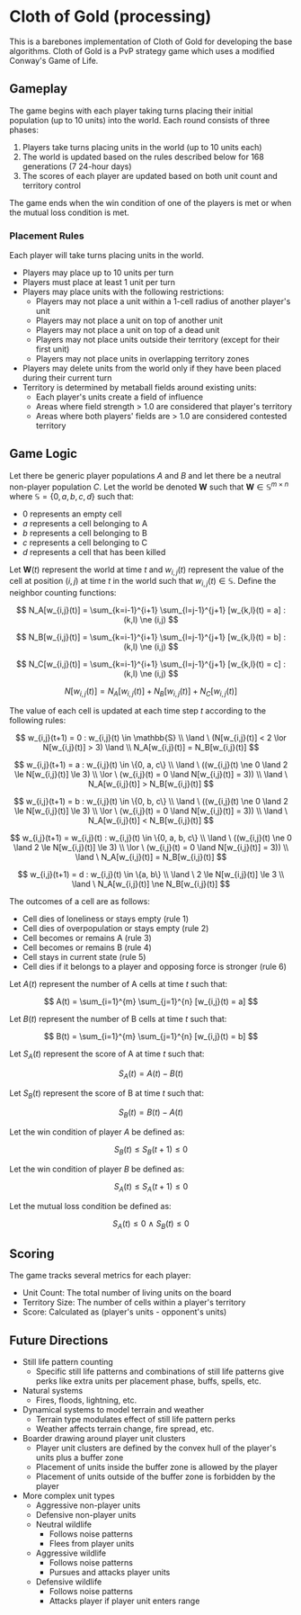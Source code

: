 # Cloth of Gold (processing)

This is a barebones implementation of Cloth of Gold for developing the base algorithms.
Cloth of Gold is a PvP strategy game which uses a modified Conway's Game of Life.

## Gameplay

The game begins with each player taking turns placing their initial population (up to 10 units) into the world.
Each round consists of three phases:

1. Players take turns placing units in the world (up to 10 units each)
2. The world is updated based on the rules described below for 168 generations (7 24-hour days)
3. The scores of each player are updated based on both unit count and territory control

The game ends when the win condition of one of the players is met or when the mutual loss condition is met.

### Placement Rules

Each player will take turns placing units in the world.

- Players may place up to 10 units per turn
- Players must place at least 1 unit per turn
- Players may place units with the following restrictions:
  - Players may not place a unit within a 1-cell radius of another player's unit
  - Players may not place a unit on top of another unit
  - Players may not place a unit on top of a dead unit
  - Players may not place units outside their territory (except for their first unit)
  - Players may not place units in overlapping territory zones
- Players may delete units from the world only if they have been placed during their current turn
- Territory is determined by metaball fields around existing units:
  - Each player's units create a field of influence
  - Areas where field strength > 1.0 are considered that player's territory
  - Areas where both players' fields are > 1.0 are considered contested territory

## Game Logic

Let there be generic player populations $A$ and $B$ and let there be a neutral non-player population $C$.
Let the world be denoted $\mathbf{W}$ such that $\mathbf{W} \in \mathbb{S}^{m \times n}$ where $\mathbb{S} = \{0, a, b, c, d\}$ such that:

- 0 represents an empty cell
- $a$ represents a cell belonging to A
- $b$ represents a cell belonging to B
- $c$ represents a cell belonging to C
- $d$ represents a cell that has been killed

Let $\mathbf{W}(t)$ represent the world at time $t$ and $w_{i,j}(t)$ represent the value of the cell at position $(i,j)$ at time $t$ in the world such that $w_{i,j}(t) \in \mathbb{S}$.
Define the neighbor counting functions:

$$
N_A[w_{i,j}(t)] = \sum_{k=i-1}^{i+1} \sum_{l=j-1}^{j+1} [w_{k,l}(t) = a] : (k,l) \ne (i,j)
$$

$$
N_B[w_{i,j}(t)] = \sum_{k=i-1}^{i+1} \sum_{l=j-1}^{j+1} [w_{k,l}(t) = b] : (k,l) \ne (i,j)
$$

$$
N_C[w_{i,j}(t)] = \sum_{k=i-1}^{i+1} \sum_{l=j-1}^{j+1} [w_{k,l}(t) = c] : (k,l) \ne (i,j)
$$

$$
N[w_{i,j}(t)] = N_A[w_{i,j}(t)] + N_B[w_{i,j}(t)] + N_C[w_{i,j}(t)]
$$

The value of each cell is updated at each time step $t$ according to the following rules:

$$
w_{i,j}(t+1) = 0 : w_{i,j}(t) \in \mathbb{S} \\ \land \ (N[w_{i,j}(t)] < 2 \lor N[w_{i,j}(t)] > 3) \land \\ N_A[w_{i,j}(t)] = N_B[w_{i,j}(t)]
$$

$$
w_{i,j}(t+1) = a : w_{i,j}(t) \in \{0, a, c\} \\ \land \ ((w_{i,j}(t) \ne 0 \land 2 \le N[w_{i,j}(t)] \le 3) \\ \lor \ (w_{i,j}(t) = 0 \land N[w_{i,j}(t)] = 3)) \\ \land \ N_A[w_{i,j}(t)] > N_B[w_{i,j}(t)]
$$

$$
w_{i,j}(t+1) = b : w_{i,j}(t) \in \{0, b, c\} \\ \land \ ((w_{i,j}(t) \ne 0 \land 2 \le N[w_{i,j}(t)] \le 3) \\ \lor \ (w_{i,j}(t) = 0 \land N[w_{i,j}(t)] = 3)) \\ \land \ N_A[w_{i,j}(t)] < N_B[w_{i,j}(t)]
$$

$$
w_{i,j}(t+1) = w_{i,j}(t) : w_{i,j}(t) \in \{0, a, b, c\} \\ \land \ ((w_{i,j}(t) \ne 0 \land 2 \le N[w_{i,j}(t)] \le 3) \\ \lor \ (w_{i,j}(t) = 0 \land N[w_{i,j}(t)] = 3)) \\ \land \ N_A[w_{i,j}(t)] = N_B[w_{i,j}(t)]
$$

$$
w_{i,j}(t+1) = d : w_{i,j}(t) \in \{a, b\} \\ \land \ 2 \le N[w_{i,j}(t)] \le 3 \\ \land \ N_A[w_{i,j}(t)] \ne N_B[w_{i,j}(t)]
$$

The outcomes of a cell are as follows:

- Cell dies of loneliness or stays empty (rule 1)
- Cell dies of overpopulation or stays empty (rule 2)
- Cell becomes or remains A (rule 3)
- Cell becomes or remains B (rule 4)
- Cell stays in current state (rule 5)
- Cell dies if it belongs to a player and opposing force is stronger (rule 6)

Let $A(t)$ represent the number of A cells at time $t$ such that:

$$
A(t) = \sum_{i=1}^{m} \sum_{j=1}^{n} [w_{i,j}(t) = a]
$$

Let $B(t)$ represent the number of B cells at time $t$ such that:

$$
B(t) = \sum_{i=1}^{m} \sum_{j=1}^{n} [w_{i,j}(t) = b]
$$

Let $S_A(t)$ represent the score of A at time $t$ such that:

$$
S_A(t) = A(t) - B(t)
$$

Let $S_B(t)$ represent the score of B at time $t$ such that:

$$
S_B(t) = B(t) - A(t)
$$

Let the win condition of player $A$ be defined as:

$$
S_B(t) \le S_B(t+1) \le 0
$$

Let the win condition of player $B$ be defined as:

$$
S_A(t) \le S_A(t+1) \le 0
$$

Let the mutual loss condition be defined as:

$$
S_A(t) \le 0 \ \land \ S_B(t) \le 0
$$

## Scoring

The game tracks several metrics for each player:

- Unit Count: The total number of living units on the board
- Territory Size: The number of cells within a player's territory
- Score: Calculated as (player's units - opponent's units)

## Future Directions

- Still life pattern counting
  - Specific still life patterns and combinations of still life patterns give perks like extra units per placement phase, buffs, spells, etc.
- Natural systems
  - Fires, floods, lightning, etc.
- Dynamical systems to model terrain and weather
  - Terrain type modulates effect of still life pattern perks
  - Weather affects terrain change, fire spread, etc.
- Boarder drawing around player unit clusters
  - Player unit clusters are defined by the convex hull of the player's units plus a buffer zone
  - Placement of units inside the buffer zone is allowed by the player
  - Placement of units outside of the buffer zone is forbidden by the player
- More complex unit types
  - Aggressive non-player units
  - Defensive non-player units
  - Neutral wildlife
    - Follows noise patterns
    - Flees from player units
  - Aggressive wildlife
    - Follows noise patterns
    - Pursues and attacks player units
  - Defensive wildlife
    - Follows noise patterns
    - Attacks player if player unit enters range
